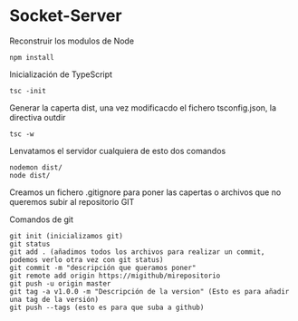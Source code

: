 # Socket-Server

Reconstruir los modulos de Node
```
npm install
``` 

Inicialización de TypeScript
```
tsc -init
```

Generar la caperta dist, una vez modificacdo el fichero tsconfig.json, la directiva outdir
``` 
tsc -w
```

Lenvatamos el servidor cualquiera de esto dos comandos
```  
nodemon dist/
node dist/
```  

Creamos un fichero .gitignore para poner las capertas o archivos que no queremos subir al repositorio GIT

Comandos de git
``` 
git init (inicializamos git)
git status
git add . (añadimos todos los archivos para realizar un commit, podemos verlo otra vez con git status)
git commit -m "descripción que queramos poner"
git remote add origin https://migithub/mirepositorio
git push -u origin master 
git tag -a v1.0.0 -m "Descripción de la version" (Esto es para añadir una tag de la versión)
git push --tags (esto es para que suba a github)
```  
